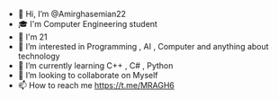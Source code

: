 - 👋 Hi, I’m @Amirghasemian22
- 🎓 I'm Computer Engineering student
- 🪪 I'm 21
- 👀 I’m interested in Programming , AI , Computer and anything about technology
- 🌱 I’m currently learning C++ , C# , Python
- 💞️ I’m looking to collaborate on Myself
- 📫 How to reach me https://t.me/MRAGH6

